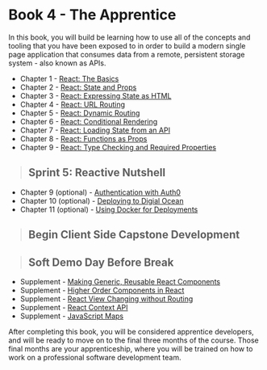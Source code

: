 # Book 4 - The Apprentice

In this book, you will build be learning how to use all of the concepts and tooling that you have been exposed to in order to build a modern single page application that consumes data from a remote, persistent storage system - also known as APIs.

* Chapter 1 - [React: The Basics](./chapters/REACT_BASICS.md)
* Chapter 2 - [React: State and Props](./chapters/COMPONENT_STATE_PROPS.md)
* Chapter 3 - [React: Expressing State as HTML](./chapters/REACT_STATE_EXPRESSION.md)
* Chapter 4 - [React: URL Routing](./chapters/REACT_ROUTING.md)
* Chapter 5 - [React: Dynamic Routing](./chapters/REACT_DYNAMIC_ROUTING.md)
* Chapter 6 - [React: Conditional Rendering](./chapters/REACT_CONDITIONAL_RENDERING.md)
* Chapter 7 - [React: Loading State from an API](./chapters/REACT_INITIAL_STATE.md)
* Chapter 8 - [React: Functions as Props](./chapters/FUNCTIONS_AS_PROPS.md)
* Chapter 9 - [React: Type Checking and Required Properties](./chapters/REACT_TYPE_CHECKING.md)

> ## Sprint 5: Reactive Nutshell

* Chapter 9 (optional) - [Authentication with Auth0](https://auth0.com/blog/reactjs-authentication-tutorial/)
* Chapter 10 (optional) - [Deploying to Digial Ocean](./chapters/DIGITAL_OCEAN.md)
* Chapter 11 (optional) - [Using Docker for Deployments](./chapters/DOCKER_INTRO.md)

> ## **Begin Client Side Capstone Development**

> ## Soft Demo Day Before Break

* Supplement - [Making Generic, Reusable React Components](./chapters/REACT_REUSABLE_COMPONENTS.md)
* Supplement - [Higher Order Components in React](./chapters/REACT_HOC.md)
* Supplement - [React View Changing without Routing](./chapters/REACT_DYNAMIC_ROUTING.md)
* Supplement - [React Context API](./chapters/REACT_CONTEXT_API.md)
* Supplement - [JavaScript Maps](./chapters/JS_MAPS.md)

After completing this book, you will be considered apprentice developers, and will be ready to move on to the final three months of the course. Those final months are your apprenticeship, where you will be trained on how to work on a professional software development team.
